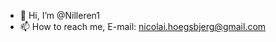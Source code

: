 - 👋 Hi, I’m @Nilleren1
- 📫 How to reach me, E-mail: nicolai.hoegsbjerg@gmail.com

<!---
Nilleren1/Nilleren1 is a ✨ special ✨ repository because its `README.md` (this file) appears on your GitHub profile.
You can click the Preview link to take a look at your changes.
--->

